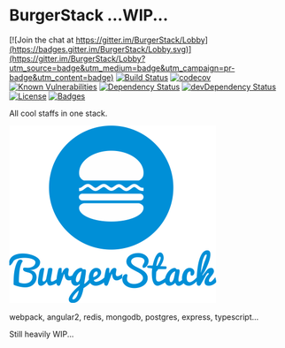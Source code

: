 # BurgerStack ...WIP...

[![Join the chat at https://gitter.im/BurgerStack/Lobby](https://badges.gitter.im/BurgerStack/Lobby.svg)](https://gitter.im/BurgerStack/Lobby?utm_source=badge&utm_medium=badge&utm_campaign=pr-badge&utm_content=badge)
[![Build Status](https://travis-ci.org/ray-g/BurgerStack.svg?branch=master)](https://travis-ci.org/ray-g/BurgerStack)
[![codecov](https://codecov.io/gh/ray-g/BurgerStack/branch/master/graph/badge.svg)](https://codecov.io/gh/ray-g/BurgerStack)
[![Known Vulnerabilities](https://snyk.io/test/github/ray-g/burgerstack/badge.svg)](https://snyk.io/test/github/ray-g/burgerstack)
[![Dependency Status](https://david-dm.org/ray-g/BurgerStack.svg)](https://david-dm.org/ray-g/BurgerStack)
[![devDependency Status](https://david-dm.org/ray-g/BurgerStack/dev-status.svg)](https://david-dm.org/ray-g/BurgerStack)
[![License](https://img.shields.io/badge/license-MIT-blue.svg)](https://opensource.org/licenses/MIT)
[![Badges](https://img.shields.io/badge/badges-8-orange.svg)](http://shields.io/)


All cool staffs in one stack.

![Logo](docs/images/logo.png)

webpack, angular2, redis, mongodb, postgres, express, typescript...

Still heavily WIP...
